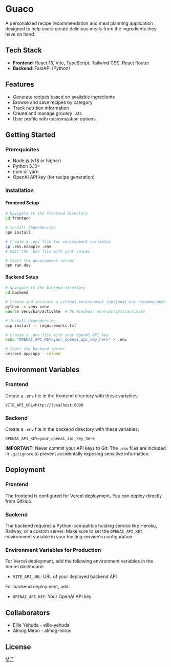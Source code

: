 # Guaco

A personalized recipe recommendation and meal planning application designed to help users create delicious meals from the ingredients they have on hand.

## Tech Stack

- **Frontend**: React 18, Vite, TypeScript, Tailwind CSS, React Router
- **Backend**: FastAPI (Python)

## Features

- Generate recipes based on available ingredients
- Browse and save recipes by category
- Track nutrition information
- Create and manage grocery lists
- User profile with customization options

## Getting Started

### Prerequisites

- Node.js (v18 or higher)
- Python 3.10+
- npm or yarn
- OpenAI API key (for recipe generation)

### Installation

#### Frontend Setup

```bash
# Navigate to the frontend directory
cd frontend

# Install dependencies
npm install

# Create a .env file for environment variables
cp .env.example .env
# Edit the .env file with your values

# Start the development server
npm run dev
```

#### Backend Setup

```bash
# Navigate to the backend directory
cd backend

# Create and activate a virtual environment (optional but recommended)
python -m venv venv
source venv/bin/activate  # On Windows: venv\Scripts\activate

# Install dependencies
pip install -r requirements.txt

# Create a .env file with your OpenAI API key
echo "OPENAI_API_KEY=your_openai_api_key_here" > .env

# Start the backend server
uvicorn app:app --reload
```

## Environment Variables

### Frontend

Create a `.env` file in the frontend directory with these variables:

```
VITE_API_URL=http://localhost:8000
```

### Backend

Create a `.env` file in the backend directory with these variables:

```
OPENAI_API_KEY=your_openai_api_key_here
```

**IMPORTANT:** Never commit your API keys to Git. The `.env` files are included in `.gitignore` to prevent accidentally exposing sensitive information.

## Deployment

### Frontend

The frontend is configured for Vercel deployment. You can deploy directly from GitHub.

### Backend

The backend requires a Python-compatible hosting service like Heroku, Railway, or a custom server. Make sure to set the `OPENAI_API_KEY` environment variable in your hosting service's configuration.

### Environment Variables for Production

For Vercel deployment, add the following environment variables in the Vercel dashboard:
- `VITE_API_URL`: URL of your deployed backend API

For backend deployment, add:
- `OPENAI_API_KEY`: Your OpenAI API key

## Collaborators
- Ellie Yehuda - ellie-yehuda
- Almog Miron - almog-miron
  
## License

[MIT](LICENSE) 
